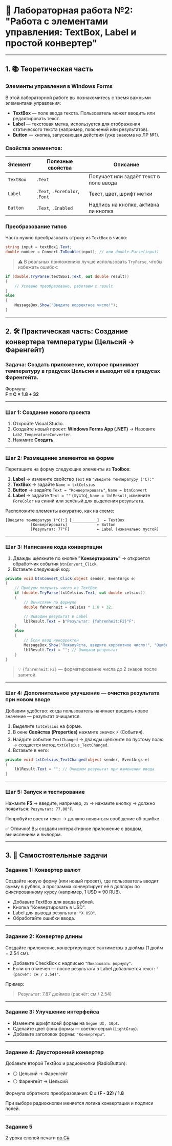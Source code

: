 # 🧪 Лабораторная работа №2: "Работа с элементами управления: TextBox, Label и простой конвертер"

---

## 1. 📚 Теоретическая часть

### Элементы управления в Windows Forms

В этой лабораторной работе вы познакомитесь с тремя важными элементами управления:

- **TextBox** — поле ввода текста. Пользователь может вводить или редактировать текст.
- **Label** — текстовая метка, используется для отображения статического текста (например, пояснений или результатов).
- **Button** — кнопка, запускающая действия (уже знакома из ЛР №1).

### Свойства элементов:

| Элемент   | Полезные свойства           | Описание |
|-----------|------------------------------|----------|
| `TextBox` | `.Text`                      | Получает или задаёт текст в поле ввода |
| `Label`   | `.Text`, `.ForeColor`, `.Font` | Текст, цвет, шрифт метки |
| `Button`  | `.Text`, `.Enabled`          | Надпись на кнопке, активна ли кнопка |

### Преобразование типов

Часто нужно преобразовать строку из `TextBox` в число:

```csharp
string input = textBox1.Text;
double number = Convert.ToDouble(input); // или double.Parse(input)
```

> ⚠️ В реальных приложениях лучше использовать `TryParse`, чтобы избежать ошибок:

```csharp
if (double.TryParse(textBox1.Text, out double result))
{
    // Успешно преобразовано, работаем с result
}
else
{
    MessageBox.Show("Введите корректное число!");
}
```

---

## 2. 🛠 Практическая часть: Создание конвертера температуры (Цельсий → Фаренгейт)

### Задача: Создать приложение, которое принимает температуру в градусах Цельсия и выводит её в градусах Фаренгейта.

Формула:  
**F = C × 1.8 + 32**

---

### Шаг 1: Создание нового проекта

1. Откройте Visual Studio.
2. Создайте новый проект: **Windows Forms App (.NET)** → Назовите `Lab2_TemperatureConverter`.
3. Нажмите **Создать**.

---

### Шаг 2: Размещение элементов на форме

Перетащите на форму следующие элементы из **Toolbox**:

1. **Label** → измените свойство `Text` на `"Введите температуру (°C):"`
2. **TextBox** → задайте `Name = txtCelsius`
3. **Button** → задайте `Text = "Конвертировать"`, `Name = btnConvert`
4. **Label** → задайте `Text = ""` (пусто), `Name = lblResult`, измените `ForeColor` на синий или зелёный для выделения результата.

Расположите элементы аккуратно, как на схеме:

```
[Введите температуру (°C):] [___________]  ← TextBox
           [Конвертировать]             ← Button
           [Результат: 77°F]            ← Label (изначально пустой)
```

---

### Шаг 3: Написание кода конвертации

1. Дважды щёлкните по кнопке **"Конвертировать"** → откроется обработчик события `btnConvert_Click`.
2. Вставьте следующий код:

```csharp
private void btnConvert_Click(object sender, EventArgs e)
{
    // Пробуем получить число из TextBox
    if (double.TryParse(txtCelsius.Text, out double celsius))
    {
        // Вычисляем по формуле
        double fahrenheit = celsius * 1.8 + 32;

        // Выводим результат в Label
        lblResult.Text = $"Результат: {fahrenheit:F2}°F";
    }
    else
    {
        // Если ввод некорректен
        MessageBox.Show("Пожалуйста, введите корректное число!", "Ошибка", MessageBoxButtons.OK, MessageBoxIcon.Error);
        lblResult.Text = ""; // Очищаем результат
    }
}
```

> 💡 `{fahrenheit:F2}` — форматирование числа до 2 знаков после запятой.

---

### Шаг 4: Дополнительное улучшение — очистка результата при новом вводе

Добавим удобство: когда пользователь начинает вводить новое значение — результат очищается.

1. Выделите `txtCelsius` на форме.
2. В окне **Свойства (Properties)** нажмите значок ⚡ (События).
3. Найдите событие `TextChanged` → дважды щёлкните по пустому полю → создастся метод `txtCelsius_TextChanged`.
4. Вставьте в него:

```csharp
private void txtCelsius_TextChanged(object sender, EventArgs e)
{
    lblResult.Text = ""; // Очищаем результат при изменении ввода
}
```

---

### Шаг 5: Запуск и тестирование

Нажмите **F5** → введите, например, `25` → нажмите кнопку → должно появиться: `Результат: 77.00°F`.

Попробуйте ввести текст → должно появиться сообщение об ошибке.

✅ Отлично! Вы создали интерактивное приложение с вводом, вычислением и выводом.

---

## 3. 📝 Самостоятельные задачи

### Задание 1: Конвертер валют

Создайте новую форму (или новый проект), где пользователь вводит сумму в рублях, а программа конвертирует её в доллары по фиксированному курсу (например, 1 USD = 90 RUB).

- Добавьте TextBox для ввода рублей.
- Кнопка "Конвертировать в USD".
- Label для вывода результата: `"X USD"`.
- Обработайте ошибки ввода.

---

### Задание 2: Конвертер длины

Создайте приложение, конвертирующее сантиметры в дюймы (1 дюйм = 2.54 см).

- Добавьте CheckBox с надписью `"Показывать формулу"`.
- Если он отмечен — после результата в Label добавляется текст: `"(расчёт: см / 2.54)"`.

Пример:
> Результат: 7.87 дюймов (расчёт: см / 2.54)

---

### Задание 3: Улучшение интерфейса

- Измените шрифт всей формы на `Segoe UI, 10pt`.
- Сделайте цвет фона формы — светло-серый (`LightGray`).
- Добавьте заголовок формы: `"Конвертеры"`.

---

### Задание 4: Двусторонний конвертер

Добавьте второй TextBox и радиокнопки (RadioButton):

- ⚪ Цельсий → Фаренгейт
- ⚪ Фаренгейт → Цельсий

Формула обратного преобразования: **C = (F - 32) / 1.8**

При выборе радиокнопки меняется логика конвертации и подписи полей.

---

### Задание 5
2 урока слепой печати [по C#](https://stamina-online.com/ru/workout/programming/3)
